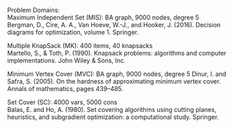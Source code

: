 Problem Domains:  
Maximum Independent Set (MIS): BA graph, 9000 nodes, degree 5  
Bergman, D., Cire, A. A., Van Hoeve, W.-J., and Hooker, J. (2016). Decision diagrams for optimization, volume 1. Springer.

Multiple KnapSack (MK): 400 items, 40 knapsacks  
Martello, S., & Toth, P. (1990). Knapsack problems: algorithms and computer implementations. John Wiley & Sons, Inc.

Minimum Vertex Cover (MVC): BA graph, 9000 nodes, degree 5 
Dinur, I. and Safra, S. (2005). On the hardness of approximating minimum vertex cover. Annals of mathematics, pages 439–485.

Set Cover (SC): 4000 vars, 5000 cons   
Balas, E. and Ho, A. (1980). Set covering algorithms using cutting planes, heuristics, and subgradient optimization: a computational study. Springer.
